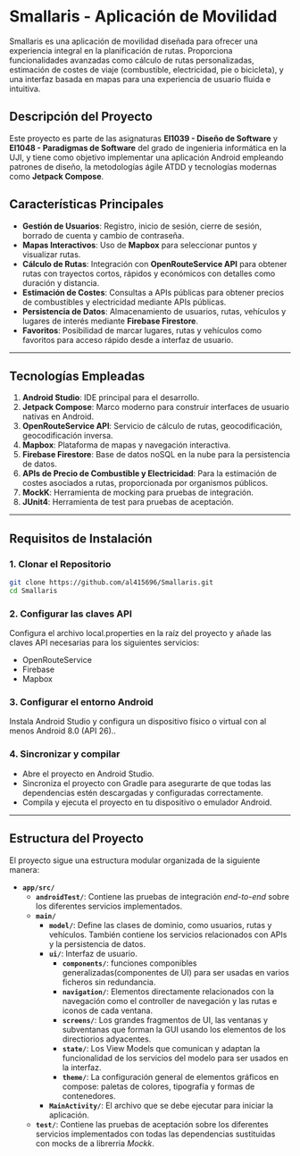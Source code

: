 # Smallaris - Aplicación de Movilidad

Smallaris es una aplicación de movilidad diseñada para ofrecer una experiencia integral en la planificación de rutas. Proporciona funcionalidades avanzadas como cálculo de rutas personalizadas, estimación de costes de viaje (combustible, electricidad, pie o bicicleta), y una interfaz basada en mapas para una experiencia de usuario fluida e intuitiva.

## Descripción del Proyecto

Este proyecto es parte de las asignaturas **EI1039 - Diseño de Software** y **EI1048 - Paradigmas de Software** del grado de ingenieria informática en la UJI, y tiene como objetivo implementar una aplicación Android empleando patrones de diseño, la metodologías ágile ATDD y tecnologías modernas como **Jetpack Compose**.

## Características Principales

- **Gestión de Usuarios**: Registro, inicio de sesión, cierre de sesión, borrado de cuenta y cambio de contraseña.
- **Mapas Interactivos**: Uso de **Mapbox** para seleccionar puntos y visualizar rutas.
- **Cálculo de Rutas**: Integración con **OpenRouteService API** para obtener rutas con trayectos cortos, rápidos y económicos con detalles como duración y distancia.
- **Estimación de Costes**: Consultas a APIs públicas para obtener precios de combustibles y electricidad mediante APIs públicas.
- **Persistencia de Datos**: Almacenamiento de usuarios, rutas, vehículos y lugares de interés mediante **Firebase Firestore**.
- **Favoritos**: Posibilidad de marcar lugares, rutas y vehículos como favoritos para acceso rápido desde a interfaz de usuario.

---

## Tecnologías Empleadas

1. **Android Studio**: IDE principal para el desarrollo.
2. **Jetpack Compose**: Marco moderno para construir interfaces de usuario nativas en Android.
3. **OpenRouteService API**: Servicio de cálculo de rutas, geocodificación, geocodificación inversa.
4. **Mapbox**: Plataforma de mapas y navegación interactiva.
5. **Firebase Firestore**: Base de datos noSQL en la nube para la persistencia de datos.
6. **APIs de Precio de Combustible y Electricidad**: Para la estimación de costes asociados a rutas, proporcionada por organismos públicos.
7. **MockK**: Herramienta de mocking para pruebas de integración.
8. **JUnit4**: Herramienta de test para pruebas de aceptación.

---

## Requisitos de Instalación

### 1. Clonar el Repositorio
```bash
git clone https://github.com/al415696/Smallaris.git
cd Smallaris
```

### 2. Configurar las claves API
  Configura el archivo local.properties en la raíz del proyecto y añade las claves API necesarias para los siguientes servicios:
  
  - OpenRouteService
  - Firebase
  - Mapbox

### 3. Configurar el entorno Android
  Instala Android Studio y configura un dispositivo físico o virtual con al menos Android 8.0 (API 26)..

### 4. Sincronizar y compilar
  -  Abre el proyecto en Android Studio.
  - Sincroniza el proyecto con Gradle para asegurarte de que todas las dependencias estén descargadas y configuradas correctamente.
  - Compila y ejecuta el proyecto en tu dispositivo o emulador Android.

---

## Estructura del Proyecto

El proyecto sigue una estructura modular organizada de la siguiente manera:

- **`app/src/`**
  - **`androidTest/`**: Contiene las pruebas de integración *end-to-end* sobre los diferentes servicios implementados.
  - **`main/`**
    - **`model/`**: Define las clases de dominio, como usuarios, rutas y vehículos. También contiene los servicios relacionados con APIs y la persistencia de datos.
    - **`ui/`**: Interfaz de usuario.
      - **`components/`**: funciones componibles generalizadas(componentes de UI) para ser usadas en varios ficheros sin redundancia.
      - **`navigation/`**: Elementos directamente relacionados con la navegación como el controller de navegación y las rutas e iconos de cada ventana.
      - **`screens/`**: Los grandes fragmentos de UI, las ventanas y subventanas que forman la GUI usando los elementos de los directiorios adyacentes.
      - **`state/`**: Los View Models que comunican y adaptan la funcionalidad de los servicios del modelo para ser usados en la interfaz.
      - **`theme/`**: La configuración general de elementos gráficos en compose: paletas de colores, tipografía y formas de contenedores.
    - **`MainActivity/`**:  El archivo que se debe ejecutar para iniciar la aplicación. 
  - **`test/`**: Contiene las pruebas de aceptación  sobre los diferentes servicios implementados con todas las dependencias sustituidas con mocks de a librerria *Mockk*.



